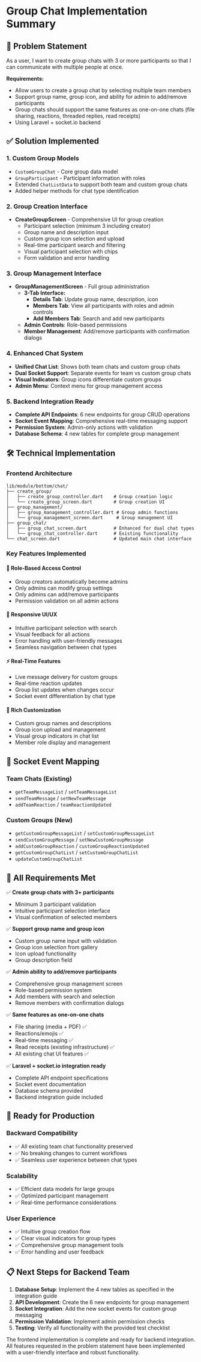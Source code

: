 # Group Chat Implementation Summary

## 🎯 Problem Statement
As a user, I want to create group chats with 3 or more participants so that I can communicate with multiple people at once.

**Requirements:**
- Allow users to create a group chat by selecting multiple team members
- Support group name, group icon, and ability for admin to add/remove participants
- Group chats should support the same features as one-on-one chats (file sharing, reactions, threaded replies, read receipts)
- Using Laravel + socket.io backend

## ✅ Solution Implemented

### 1. **Custom Group Models** 
- `CustomGroupChat` - Core group data model
- `GroupParticipant` - Participant information with roles
- Extended `ChatListData` to support both team and custom group chats
- Added helper methods for chat type identification

### 2. **Group Creation Interface**
- **CreateGroupScreen** - Comprehensive UI for group creation
  - Participant selection (minimum 3 including creator)
  - Group name and description input
  - Custom group icon selection and upload
  - Real-time participant search and filtering
  - Visual participant selection with chips
  - Form validation and error handling

### 3. **Group Management Interface**
- **GroupManagementScreen** - Full group administration
  - **3-Tab Interface:**
    - **Details Tab**: Update group name, description, icon
    - **Members Tab**: View all participants with roles and admin controls
    - **Add Members Tab**: Search and add new participants
  - **Admin Controls**: Role-based permissions
  - **Member Management**: Add/remove participants with confirmation dialogs

### 4. **Enhanced Chat System**
- **Unified Chat List**: Shows both team chats and custom group chats
- **Dual Socket Support**: Separate events for team vs custom group chats
- **Visual Indicators**: Group icons differentiate custom groups
- **Admin Menu**: Context menu for group management access

### 5. **Backend Integration Ready**
- **Complete API Endpoints**: 6 new endpoints for group CRUD operations
- **Socket Event Mapping**: Comprehensive real-time messaging support
- **Permission System**: Admin-only actions with validation
- **Database Schema**: 4 new tables for complete group management

## 🛠 Technical Implementation

### Frontend Architecture
```
lib/module/bottom/chat/
├── create_group/
│   ├── create_group_controller.dart    # Group creation logic
│   └── create_group_screen.dart        # Group creation UI
├── group_management/
│   ├── group_management_controller.dart # Group admin functions
│   └── group_management_screen.dart     # Group management UI
├── group_chat/
│   ├── group_chat_screen.dart          # Enhanced for dual chat types
│   └── group_chat_controller.dart      # Existing functionality
└── chat_screen.dart                    # Updated main chat interface
```

### Key Features Implemented

#### 🔐 **Role-Based Access Control**
- Group creators automatically become admins
- Only admins can modify group settings
- Only admins can add/remove participants
- Permission validation on all admin actions

#### 📱 **Responsive UI/UX**
- Intuitive participant selection with search
- Visual feedback for all actions
- Error handling with user-friendly messages
- Seamless navigation between chat types

#### ⚡ **Real-Time Features**
- Live message delivery for custom groups
- Real-time reaction updates
- Group list updates when changes occur
- Socket event differentiation by chat type

#### 🎨 **Rich Customization**
- Custom group names and descriptions
- Group icon upload and management
- Visual group indicators in chat list
- Member role display and management

## 🔄 Socket Event Mapping

### Team Chats (Existing)
- `getTeamMessageList` / `setTeamMessageList`
- `sendTeamMessage` / `setNewTeamMessage`
- `addTeamReaction` / `teamReactionUpdated`

### Custom Groups (New)
- `getCustomGroupMessageList` / `setCustomGroupMessageList`
- `sendCustomGroupMessage` / `setNewCustomGroupMessage`
- `addCustomGroupReaction` / `customGroupReactionUpdated`
- `getCustomGroupChatList` / `setCustomGroupChatList`
- `updateCustomGroupChatList`

## 🎯 All Requirements Met

✅ **Create group chats with 3+ participants**
- Minimum 3 participant validation
- Intuitive participant selection interface
- Visual confirmation of selected members

✅ **Support group name and group icon**
- Custom group name input with validation
- Group icon selection from gallery
- Icon upload functionality
- Group description field

✅ **Admin ability to add/remove participants**
- Comprehensive group management screen
- Role-based permission system
- Add members with search and selection
- Remove members with confirmation dialogs

✅ **Same features as one-on-one chats**
- File sharing (media + PDF) ✅
- Reactions/emojis ✅
- Real-time messaging ✅
- Read receipts (existing infrastructure) ✅
- All existing chat UI features ✅

✅ **Laravel + socket.io integration ready**
- Complete API endpoint specifications
- Socket event documentation
- Database schema provided
- Backend integration guide included

## 🚀 Ready for Production

### Backward Compatibility
- ✅ All existing team chat functionality preserved
- ✅ No breaking changes to current workflows
- ✅ Seamless user experience between chat types

### Scalability
- ✅ Efficient data models for large groups
- ✅ Optimized participant management
- ✅ Real-time performance considerations

### User Experience
- ✅ Intuitive group creation flow
- ✅ Clear visual indicators for group types
- ✅ Comprehensive group management tools
- ✅ Error handling and user feedback

## 📋 Next Steps for Backend Team

1. **Database Setup**: Implement the 4 new tables as specified in the integration guide
2. **API Development**: Create the 6 new endpoints for group management
3. **Socket Integration**: Add the new socket events for custom group messaging
4. **Permission Validation**: Implement admin permission checks
5. **Testing**: Verify all functionality with the provided test checklist

The frontend implementation is complete and ready for backend integration. All features requested in the problem statement have been implemented with a user-friendly interface and robust functionality.